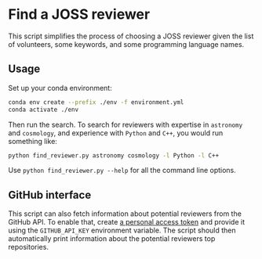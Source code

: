 # Find a JOSS reviewer

This script simplifies the process of choosing a JOSS reviewer given the list of volunteers, some keywords, and some programming language names.

## Usage

Set up your conda environment:

```bash
conda env create --prefix ./env -f environment.yml
conda activate ./env
```

Then run the search.
To search for reviewers with expertise in `astronomy` and `cosmology`, and experience with `Python` and `C++`, you would run something like:

```bash
python find_reviewer.py astronomy cosmology -l Python -l C++
```

Use `python find_reviewer.py --help` for all the command line options.

## GitHub interface

This script can also fetch information about potential reviewers from the GitHub API.
To enable that, create [a personal access token](https://github.com/settings/tokens) and provide it using the `GITHUB_API_KEY` environment variable.
The script should then automatically print information about the potential reviewers top repositories.
